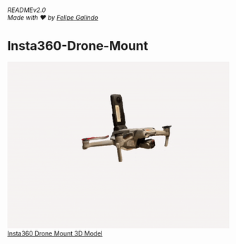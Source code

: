 ###### READMEv2.0 <br/> Made with ❤️ by [Felipe Galindo](https://felipegalind0.github.io)

# Insta360-Drone-Mount


[![Env](Gifs/Insta360-Drone-Mount.gif)](https://poly.cam/capture/0CF75EFF-5A26-4E8A-AE91-CFA4F14639BB)\
[Insta360 Drone Mount 3D Model](https://poly.cam/capture/0CF75EFF-5A26-4E8A-AE91-CFA4F14639BB)
